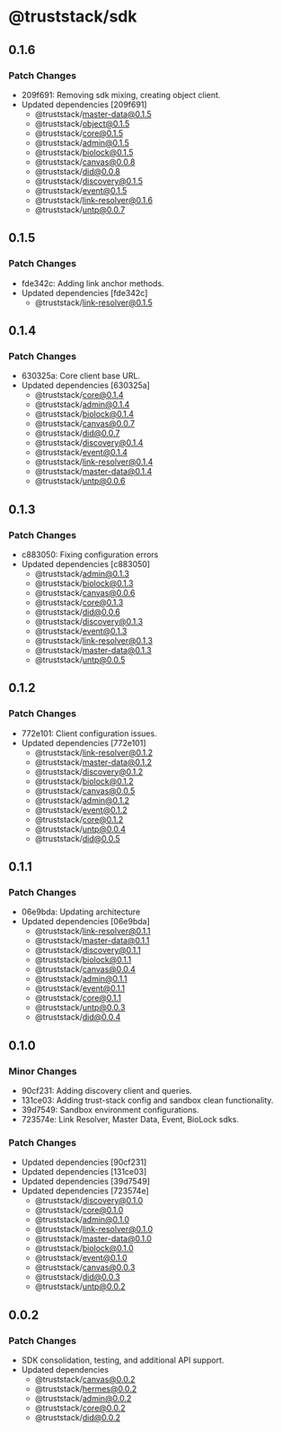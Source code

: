 # @truststack/sdk

## 0.1.6

### Patch Changes

- 209f691: Removing sdk mixing, creating object client.
- Updated dependencies [209f691]
  - @truststack/master-data@0.1.5
  - @truststack/object@0.1.5
  - @truststack/core@0.1.5
  - @truststack/admin@0.1.5
  - @truststack/biolock@0.1.5
  - @truststack/canvas@0.0.8
  - @truststack/did@0.0.8
  - @truststack/discovery@0.1.5
  - @truststack/event@0.1.5
  - @truststack/link-resolver@0.1.6
  - @truststack/untp@0.0.7

## 0.1.5

### Patch Changes

- fde342c: Adding link anchor methods.
- Updated dependencies [fde342c]
  - @truststack/link-resolver@0.1.5

## 0.1.4

### Patch Changes

- 630325a: Core client base URL.
- Updated dependencies [630325a]
  - @truststack/core@0.1.4
  - @truststack/admin@0.1.4
  - @truststack/biolock@0.1.4
  - @truststack/canvas@0.0.7
  - @truststack/did@0.0.7
  - @truststack/discovery@0.1.4
  - @truststack/event@0.1.4
  - @truststack/link-resolver@0.1.4
  - @truststack/master-data@0.1.4
  - @truststack/untp@0.0.6

## 0.1.3

### Patch Changes

- c883050: Fixing configuration errors
- Updated dependencies [c883050]
  - @truststack/admin@0.1.3
  - @truststack/biolock@0.1.3
  - @truststack/canvas@0.0.6
  - @truststack/core@0.1.3
  - @truststack/did@0.0.6
  - @truststack/discovery@0.1.3
  - @truststack/event@0.1.3
  - @truststack/link-resolver@0.1.3
  - @truststack/master-data@0.1.3
  - @truststack/untp@0.0.5

## 0.1.2

### Patch Changes

- 772e101: Client configuration issues.
- Updated dependencies [772e101]
  - @truststack/link-resolver@0.1.2
  - @truststack/master-data@0.1.2
  - @truststack/discovery@0.1.2
  - @truststack/biolock@0.1.2
  - @truststack/canvas@0.0.5
  - @truststack/admin@0.1.2
  - @truststack/event@0.1.2
  - @truststack/core@0.1.2
  - @truststack/untp@0.0.4
  - @truststack/did@0.0.5

## 0.1.1

### Patch Changes

- 06e9bda: Updating architecture
- Updated dependencies [06e9bda]
  - @truststack/link-resolver@0.1.1
  - @truststack/master-data@0.1.1
  - @truststack/discovery@0.1.1
  - @truststack/biolock@0.1.1
  - @truststack/canvas@0.0.4
  - @truststack/admin@0.1.1
  - @truststack/event@0.1.1
  - @truststack/core@0.1.1
  - @truststack/untp@0.0.3
  - @truststack/did@0.0.4

## 0.1.0

### Minor Changes

- 90cf231: Adding discovery client and queries.
- 131ce03: Adding trust-stack config and sandbox clean functionality.
- 39d7549: Sandbox environment configurations.
- 723574e: Link Resolver, Master Data, Event, BioLock sdks.

### Patch Changes

- Updated dependencies [90cf231]
- Updated dependencies [131ce03]
- Updated dependencies [39d7549]
- Updated dependencies [723574e]
  - @truststack/discovery@0.1.0
  - @truststack/core@0.1.0
  - @truststack/admin@0.1.0
  - @truststack/link-resolver@0.1.0
  - @truststack/master-data@0.1.0
  - @truststack/biolock@0.1.0
  - @truststack/event@0.1.0
  - @truststack/canvas@0.0.3
  - @truststack/did@0.0.3
  - @truststack/untp@0.0.2

## 0.0.2

### Patch Changes

- SDK consolidation, testing, and additional API support.
- Updated dependencies
  - @truststack/canvas@0.0.2
  - @truststack/hermes@0.0.2
  - @truststack/admin@0.0.2
  - @truststack/core@0.0.2
  - @truststack/did@0.0.2
